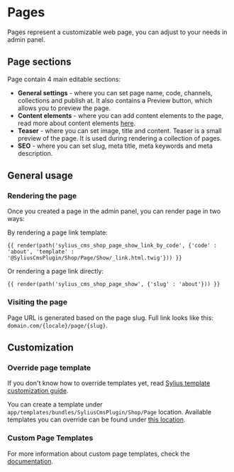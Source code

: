 # Pages

Pages represent a customizable web page, you can adjust to your needs in admin panel.

## Page sections

Page contain 4 main editable sections:
- **General settings** - where you can set page name, code, channels, collections and publish at. It also contains a Preview button, which allows you to preview the page.
- **Content elements** - where you can add content elements to the page, read more about content elements [here](content_elements.md).
- **Teaser** - where you can set image, title and content. Teaser is a small preview of the page. It is used during rendering a collection of pages.
- **SEO** - where you can set slug, meta title, meta keywords and meta description.

## General usage

### Rendering the page

Once you created a page in the admin panel, you can render page in two ways:

By rendering a page link template:

```twig
{{ render(path('sylius_cms_shop_page_show_link_by_code', {'code' : 'about', 'template' : '@SyliusCmsPlugin/Shop/Page/Show/_link.html.twig'})) }}
```

Or rendering a page link directly:

```twig
{{ render(path('sylius_cms_shop_page_show', {'slug' : 'about'})) }}
```

### Visiting the page

Page URL is generated based on the page slug. Full link looks like this: `domain.com/{locale}/page/{slug}`.

## Customization

### Override page template

If you don't know how to override templates yet,
read [Sylius template customization guide](http://docs.sylius.org/en/latest/customization/template.html).

You can create a template under `app/templates/bundles/SyliusCmsPlugin/Shop/Page` location.
Available templates you can override can be found under [this location](../templates/Shop/Page).

### Custom Page Templates

For more information about custom page templates, check the [documentation](templates.md).
